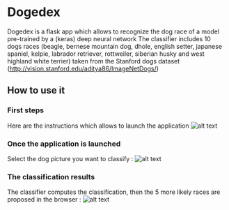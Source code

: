 # Dogedex

Dogedex is a flask app which allows to recognize the dog race of a model pre-trained by a (keras) deep neural network
The classifier includes 10 dogs races (beagle, bernese mountain dog, dhole, english setter, japanese spaniel, kelpie, labrador retriever, rottweiler, siberian husky and west highland white terrier) taken from the Stanford dogs dataset (http://vision.stanford.edu/aditya86/ImageNetDogs/)

## How to use it

### First steps

Here are the instructions which allows to launch the application
![alt text](https://github.com/E-tanok/ComputerVision_dogedex/project_instructions/first_steps.jpg)


### Once the application is launched

Select the dog picture you want to classify :
![alt text](https://github.com/E-tanok/ComputerVision_dogedex/project_instructions/dog_selection.jpg)


### The classification results

The classifier computes the classification, then the 5 more likely races are proposed in the browser :
![alt text](https://github.com/E-tanok/ComputerVision_dogedex/project_instructions/results.jpg)
